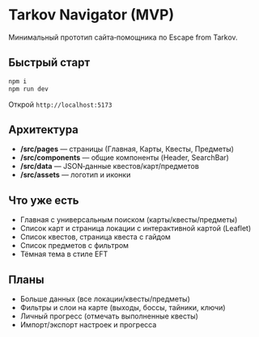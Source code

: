 # Tarkov Navigator (MVP)
Минимальный прототип сайта‑помощника по Escape from Tarkov.

## Быстрый старт
```bash
npm i
npm run dev
```

Открой `http://localhost:5173`

## Архитектура
- **/src/pages** — страницы (Главная, Карты, Квесты, Предметы)
- **/src/components** — общие компоненты (Header, SearchBar)
- **/src/data** — JSON‑данные квестов/карт/предметов
- **/src/assets** — логотип и иконки

## Что уже есть
- Главная с универсальным поиском (карты/квесты/предметы)
- Список карт и страница локации с интерактивной картой (Leaflet)
- Список квестов, страница квеста с гайдом
- Список предметов с фильтром
- Тёмная тема в стиле EFT

## Планы
- Больше данных (все локации/квесты/предметы)
- Фильтры и слои на карте (выходы, боссы, тайники, ключи)
- Личный прогресс (отмечать выполненные квесты)
- Импорт/экспорт настроек и прогресса
